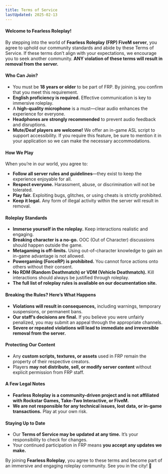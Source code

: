 ```yaml
---
title: Terms of Service
lastUpdated: 2025-02-13
---
```


#### **Welcome to Fearless Roleplay!**
By stepping into the world of **Fearless Roleplay (FRP) FiveM server**, you agree to uphold our community standards and abide by these Terms of Service. If these terms don’t align with your expectations, we encourage you to seek another community. **ANY violation of these terms will result in removal from the server.**

#### **Who Can Join?**
- You must be **18 years or older** to be part of FRP. By joining, you confirm that you meet this requirement.
- **English proficiency is required.** Effective communication is key to immersive roleplay.
- A **high-quality microphone** is a must—clear audio enhances the experience for everyone.
- **Headphones are strongly recommended** to prevent audio feedback and disruptions.
- **Mute/Deaf players are welcome!** We offer an in-game ASL script to support accessibility. If you require this feature, be sure to mention it in your application so we can make the necessary accommodations.

#### **How We Play**
When you’re in our world, you agree to:
- **Follow all server rules and guidelines**—they exist to keep the experience enjoyable for all.
- **Respect everyone.** Harassment, abuse, or discrimination will not be tolerated.
- **Play fair.** Exploiting bugs, glitches, or using cheats is strictly prohibited.
- **Keep it legal.** Any form of illegal activity within the server will result in removal.

#### **Roleplay Standards**
- **Immerse yourself in the roleplay.** Keep interactions realistic and engaging.
- **Breaking character is a no-go.** OOC (Out of Character) discussions should happen outside the game.
- **Metagaming is off-limits.** Using out-of-character knowledge to gain an in-game advantage is not allowed.
- **Powergaming (ForceRP) is prohibited.** You cannot force actions onto others without their consent.
- **No RDM (Random Deathmatch) or VDM (Vehicle Deathmatch).** Kill interactions should always be justified through roleplay.
- **The full list of roleplay rules is available on our documentation site.**

#### **Breaking the Rules? Here’s What Happens**
- **Violations will result in consequences,** including warnings, temporary suspensions, or permanent bans.
- **Our staff’s decisions are final.** If you believe you were unfairly penalized, you may submit an appeal through the appropriate channels.
- **Severe or repeated violations will lead to immediate and irreversible removal from the server.**

#### **Protecting Our Content**
- Any **custom scripts, textures, or assets** used in FRP remain the property of their respective creators.
- Players **may not distribute, sell, or modify server content** without explicit permission from FRP staff.

#### **A Few Legal Notes**
- **Fearless Roleplay is a community-driven project and is not affiliated with Rockstar Games, Take-Two Interactive, or FiveM.**
- **We are not responsible for any technical issues, lost data, or in-game transactions.** Play at your own risk.

#### **Staying Up to Date**
- Our **Terms of Service may be updated at any time.** It’s your responsibility to check for changes.
- Your continued participation in FRP means **you accept any updates we make.**

By joining **Fearless Roleplay**, you agree to these terms and become part of an immersive and engaging roleplay community. See you in the city! 🚀